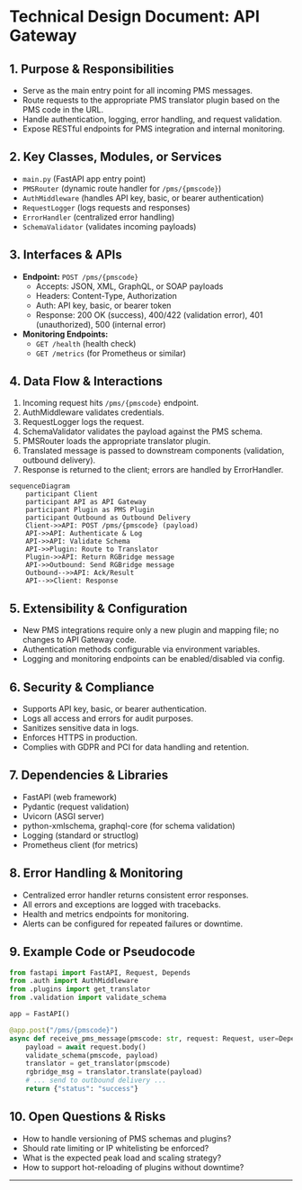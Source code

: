 # Technical Design Document: API Gateway

## 1. Purpose & Responsibilities
- Serve as the main entry point for all incoming PMS messages.
- Route requests to the appropriate PMS translator plugin based on the PMS code in the URL.
- Handle authentication, logging, error handling, and request validation.
- Expose RESTful endpoints for PMS integration and internal monitoring.

## 2. Key Classes, Modules, or Services
- `main.py` (FastAPI app entry point)
- `PMSRouter` (dynamic route handler for `/pms/{pmscode}`)
- `AuthMiddleware` (handles API key, basic, or bearer authentication)
- `RequestLogger` (logs requests and responses)
- `ErrorHandler` (centralized error handling)
- `SchemaValidator` (validates incoming payloads)

## 3. Interfaces & APIs
- **Endpoint:** `POST /pms/{pmscode}`
  - Accepts: JSON, XML, GraphQL, or SOAP payloads
  - Headers: Content-Type, Authorization
  - Auth: API key, basic, or bearer token
  - Response: 200 OK (success), 400/422 (validation error), 401 (unauthorized), 500 (internal error)
- **Monitoring Endpoints:**
  - `GET /health` (health check)
  - `GET /metrics` (for Prometheus or similar)

## 4. Data Flow & Interactions
1. Incoming request hits `/pms/{pmscode}` endpoint.
2. AuthMiddleware validates credentials.
3. RequestLogger logs the request.
4. SchemaValidator validates the payload against the PMS schema.
5. PMSRouter loads the appropriate translator plugin.
6. Translated message is passed to downstream components (validation, outbound delivery).
7. Response is returned to the client; errors are handled by ErrorHandler.

```mermaid
sequenceDiagram
    participant Client
    participant API as API Gateway
    participant Plugin as PMS Plugin
    participant Outbound as Outbound Delivery
    Client->>API: POST /pms/{pmscode} (payload)
    API->>API: Authenticate & Log
    API->>API: Validate Schema
    API->>Plugin: Route to Translator
    Plugin->>API: Return RGBridge message
    API->>Outbound: Send RGBridge message
    Outbound-->>API: Ack/Result
    API-->>Client: Response
```

## 5. Extensibility & Configuration
- New PMS integrations require only a new plugin and mapping file; no changes to API Gateway code.
- Authentication methods configurable via environment variables.
- Logging and monitoring endpoints can be enabled/disabled via config.

## 6. Security & Compliance
- Supports API key, basic, or bearer authentication.
- Logs all access and errors for audit purposes.
- Sanitizes sensitive data in logs.
- Enforces HTTPS in production.
- Complies with GDPR and PCI for data handling and retention.

## 7. Dependencies & Libraries
- FastAPI (web framework)
- Pydantic (request validation)
- Uvicorn (ASGI server)
- python-xmlschema, graphql-core (for schema validation)
- Logging (standard or structlog)
- Prometheus client (for metrics)

## 8. Error Handling & Monitoring
- Centralized error handler returns consistent error responses.
- All errors and exceptions are logged with tracebacks.
- Health and metrics endpoints for monitoring.
- Alerts can be configured for repeated failures or downtime.

## 9. Example Code or Pseudocode
```python
from fastapi import FastAPI, Request, Depends
from .auth import AuthMiddleware
from .plugins import get_translator
from .validation import validate_schema

app = FastAPI()

@app.post("/pms/{pmscode}")
async def receive_pms_message(pmscode: str, request: Request, user=Depends(AuthMiddleware)):
    payload = await request.body()
    validate_schema(pmscode, payload)
    translator = get_translator(pmscode)
    rgbridge_msg = translator.translate(payload)
    # ... send to outbound delivery ...
    return {"status": "success"}
```

## 10. Open Questions & Risks
- How to handle versioning of PMS schemas and plugins?
- Should rate limiting or IP whitelisting be enforced?
- What is the expected peak load and scaling strategy?
- How to support hot-reloading of plugins without downtime?

--- 